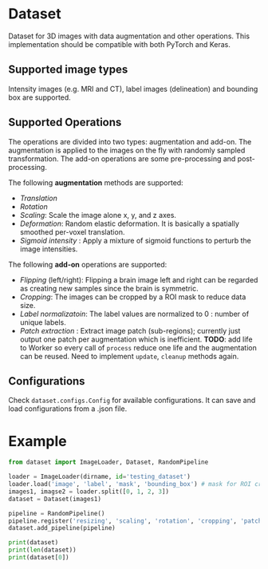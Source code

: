 # Dataset

Dataset for 3D images with data augmentation and other operations. This implementation should be compatible with both PyTorch and Keras.

## Supported image types

Intensity images (e.g. MRI and CT), label images (delineation) and bounding box are supported.

## Supported Operations

The operations are divided into two types: augmentation and add-on. The augmentation is applied to the images on the fly with randomly sampled transformation. The add-on operations are some pre-processing and post-processing.

The following **augmentation** methods are supported:

* _Translation_
* _Rotation_
* _Scaling_: Scale the image alone x, y, and z axes.
* _Deformation_: Random elastic deformation. It is basically a spatially smoothed per-voxel translation.
* _Sigmoid intensity_ : Apply a mixture of sigmoid functions to perturb the image intensities.

The following **add-on** operations are supported:

* _Flipping_ (left/right): Flipping a brain image left and right can be regarded as creating new samples since the brain is symmetric.
* _Cropping_: The images can be cropped by a ROI mask to reduce data size.
* _Label normalizatoin_: The label values are normalized to 0 : number of unique labels.
* _Patch extraction_ : Extract image patch (sub-regions); currently just output one patch per augmentation which is inefficient. **TODO**: add life to Worker so every call of `process` reduce one life and the augmentation can be reused. Need to implement `update`, `cleanup` methods again.

## Configurations

Check `dataset.configs.Config` for available configurations. It can save and load configurations from a .json file.

# Example

```python
from dataset import ImageLoader, Dataset, RandomPipeline

loader = ImageLoader(dirname, id='testing_dataset')
loader.load('image', 'label', 'mask', 'bounding_box') # mask for ROI cropping
images1, imagse2 = loader.split([0, 1, 2, 3])
dataset = Dataset(images1)

pipeline = RandomPipeline()
pipeline.register('resizing', 'scaling', 'rotation', 'cropping', 'patch')
dataset.add_pipeline(pipeline)

print(dataset)
print(len(dataset))
print(dataset[0])
```
